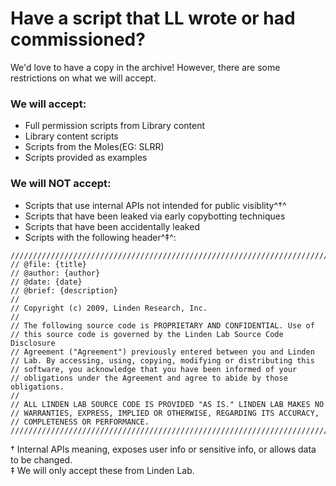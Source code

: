 # Have a script that LL wrote or had commissioned?
We'd love to have a copy in the archive! However, there are some restrictions on what we will accept. <br/>

### We will accept:
* Full permission scripts from Library content
* Library content scripts
* Scripts from the Moles(EG: SLRR)
* Scripts provided as examples

### We will NOT accept:
* Scripts that use internal APIs not intended for public visiblity^†^
* Scripts that have been leaked via early copybotting techniques
* Scripts that have been accidentally leaked
* Scripts with the following header^‡^:
```lsl
///////////////////////////////////////////////////////////////////////////
// @file: {title}
// @author: {author}
// @date: {date}
// @brief: {description}
//
// Copyright (c) 2009, Linden Research, Inc.
//                                                                                      
// The following source code is PROPRIETARY AND CONFIDENTIAL. Use of
// this source code is governed by the Linden Lab Source Code Disclosure
// Agreement ("Agreement") previously entered between you and Linden
// Lab. By accessing, using, copying, modifying or distributing this
// software, you acknowledge that you have been informed of your
// obligations under the Agreement and agree to abide by those obligations.
//
// ALL LINDEN LAB SOURCE CODE IS PROVIDED "AS IS." LINDEN LAB MAKES NO
// WARRANTIES, EXPRESS, IMPLIED OR OTHERWISE, REGARDING ITS ACCURACY,
// COMPLETENESS OR PERFORMANCE.
///////////////////////////////////////////////////////////////////////////
```

† Internal APIs meaning, exposes user info or sensitive info, or allows data to be changed.<br/>
‡ We will only accept these from Linden Lab. 
